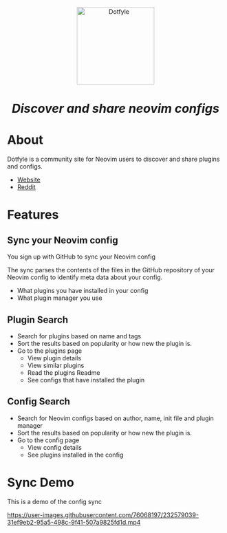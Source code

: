 
<div align="center">
  <a href="https://dotfyle.com" target="_blank">
    <img src="https://user-images.githubusercontent.com/76068197/232580010-284ea95a-df75-4705-8067-9dca893e8cc2.png" alt="Dotfyle" height="180" width="auto"/>
  </a>
  <h1><i>Discover and share neovim configs</i></h1>
</div>

# About

Dotfyle is a community site for Neovim users to discover and share plugins and configs.

- [Website](https://dotfyle.com)
- [Reddit](https://www.reddit.com/r/neovim/comments/12jgatz/introducing_dotfylecom_discover_and_share_neovim/)

# Features

## Sync your Neovim config

You sign up with GitHub to sync your Neovim config

The sync parses the contents of the files in the GitHub repository of your Neovim config to identify meta data about your config.

- What plugins you have installed in your config
- What plugin manager you use

## Plugin Search

- Search for plugins based on name and tags
- Sort the results based on popularity or how new the plugin is.
- Go to the plugins page
    - View plugin details
    - View similar plugins
    - Read the plugins Readme 
    - See configs that have installed the plugin

## Config Search

- Search for Neovim configs based on author, name, init file and plugin manager
- Sort the results based on popularity or how new the plugin is.
- Go to the config page
    - View config details
    - See plugins installed in the config

# Sync Demo

This is a demo of the config sync

https://user-images.githubusercontent.com/76068197/232579039-31ef9eb2-95a5-498c-9f41-507a9825fd1d.mp4
